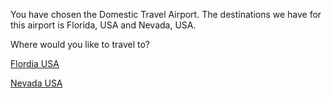 You have chosen the Domestic Travel Airport. The destinations we have for this airport is Florida, USA and Nevada, USA.

Where would you like to travel to?

[Flordia USA](florida.md)

[Nevada USA](nevada.md)